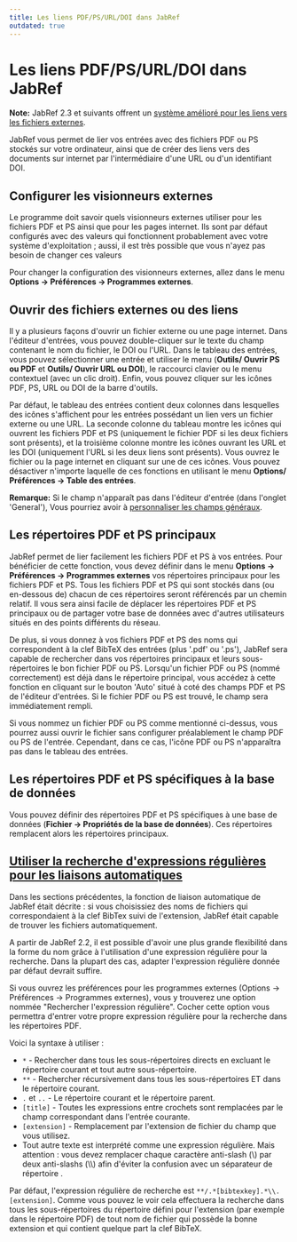 ```yaml
---
title: Les liens PDF/PS/URL/DOI dans JabRef
outdated: true
---
```


# Les liens PDF/PS/URL/DOI dans JabRef

**Note:** JabRef 2.3 et suivants offrent un [système amélioré pour les liens vers les fichiers externes](FileLinks).

JabRef vous permet de lier vos entrées avec des fichiers PDF ou PS stockés sur votre ordinateur, ainsi que de créer des liens vers des documents sur internet par l'intermédiaire d'une URL ou d'un identifiant DOI.

## Configurer les visionneurs externes

Le programme doit savoir quels visionneurs externes utiliser pour les fichiers PDF et PS ainsi que pour les pages internet. Ils sont par défaut configurés avec des valeurs qui fonctionnent probablement avec votre système d'exploitation ; aussi, il est très possible que vous n'ayez pas besoin de changer ces valeurs

Pour changer la configuration des visionneurs externes, allez dans le menu **Options -&gt; Préférences -&gt; Programmes externes**.

## Ouvrir des fichiers externes ou des liens

Il y a plusieurs façons d'ouvrir un fichier externe ou une page internet. Dans l'éditeur d'entrées, vous pouvez double-cliquer sur le texte du champ contenant le nom du fichier, le DOI ou l'URL. Dans le tableau des entrées, vous pouvez sélectionner une entrée et utiliser le menu (**Outils/ Ouvrir PS ou PDF** et **Outils/ Ouvrir URL ou DOI**), le raccourci clavier ou le menu contextuel (avec un clic droit). Enfin, vous pouvez cliquer sur les icônes PDF, PS, URL ou DOI de la barre d'outils.

Par défaut, le tableau des entrées contient deux colonnes dans lesquelles des icônes s'affichent pour les entrées possédant un lien vers un fichier externe ou une URL. La seconde colonne du tableau montre les icônes qui ouvrent les fichiers PDF et PS (uniquement le fichier PDF si les deux fichiers sont présents), et la troisième colonne montre les icônes ouvrant les URL et les DOI (uniquement l'URL si les deux liens sont présents). Vous ouvrez le fichier ou la page internet en cliquant sur une de ces icônes. Vous pouvez désactiver n'importe laquelle de ces fonctions en utilisant le menu **Options/ Préférences -&gt; Table des entrées**.

**Remarque:** Si le champ n'apparaît pas dans l'éditeur d'entrée (dans l'onglet 'General'), Vous pourriez avoir à [personnaliser les champs généraux](GeneralFields).

## Les répertoires PDF et PS principaux

JabRef permet de lier facilement les fichiers PDF et PS à vos entrées. Pour bénéficier de cette fonction, vous devez définir dans le menu **Options -&gt; Préférences -&gt; Programmes externes** vos répertoires principaux pour les fichiers PDF et PS. Tous les fichiers PDF et PS qui sont stockés dans (ou en-dessous de) chacun de ces répertoires seront référencés par un chemin relatif. Il vous sera ainsi facile de déplacer les répertoires PDF et PS principaux ou de partager votre base de données avec d'autres utilisateurs situés en des points différents du réseau.

De plus, si vous donnez à vos fichiers PDF et PS des noms qui correspondent à la clef BibTeX des entrées (plus '.pdf' ou '.ps'), JabRef sera capable de rechercher dans vos répertoires principaux et leurs sous-répertoires le bon fichier PDF ou PS. Lorsqu'un fichier PDF ou PS (nommé correctement) est déjà dans le répertoire principal, vous accédez à cette fonction en cliquant sur le bouton 'Auto' situé à coté des champs PDF et PS de l'éditeur d'entrées. Si le fichier PDF ou PS est trouvé, le champ sera immédiatement rempli.

Si vous nommez un fichier PDF ou PS comme mentionné ci-dessus, vous pourrez aussi ouvrir le fichier sans configurer préalablement le champ PDF ou PS de l'entrée. Cependant, dans ce cas, l'icône PDF ou PS n'apparaîtra pas dans le tableau des entrées.

## Les répertoires PDF et PS spécifiques à la base de données

Vous pouvez définir des répertoires PDF et PS spécifiques à une base de données (**Fichier -&gt; Propriétés de la base de données**). Ces répertoires remplacent alors les répertoires principaux.

## <a href="" id="RegularExpressionSearch">Utiliser la recherche d'expressions régulières pour les liaisons automatiques</a>

Dans les sections précédentes, la fonction de liaison automatique de JabRef était décrite : si vous choisissiez des noms de fichiers qui correspondaient à la clef BibTex suivi de l'extension, JabRef était capable de trouver les fichiers automatiquement.

A partir de JabRef 2.2, il est possible d'avoir une plus grande flexibilité dans la forme du nom grâce à l'utilisation d'une expression régulière pour la recherche. Dans la plupart des cas, adapter l'expression régulière donnée par défaut devrait suffire.

Si vous ouvrez les préférences pour les programmes externes (Options -&gt; Préférences -&gt; Programmes externes), vous y trouverez une option nommée "Rechercher l'expression régulière". Cocher cette option vous permettra d'entrer votre propre expression régulière pour la recherche dans les répertoires PDF.

Voici la syntaxe à utiliser :

-   `*` - Rechercher dans tous les sous-répertoires directs en excluant le répertoire courant et tout autre sous-répertoire.
-   `**` - Rechercher récursivement dans tous les sous-répertoires ET dans le répertoire courant.
-   `.` et `..` - Le répertoire courant et le répertoire parent.
-   `[title]` - Toutes les expressions entre crochets sont remplacées par le champ correspondant dans l'entrée courante.
-   `[extension]` - Remplacement par l'extension de fichier du champ que vous utilisez.
-   Tout autre texte est interprété comme une expression régulière. Mais attention : vous devez remplacer chaque caractère anti-slash (\\) par deux anti-slashs (\\\\) afin d'éviter la confusion avec un séparateur de répertoire .

Par défaut, l'expression régulière de recherche est `**/.*[bibtexkey].*\\.[extension]`. Comme vous pouvez le voir cela effectuera la recherche dans tous les sous-répertoires du répertoire défini pour l'extension (par exemple dans le répertoire PDF) de tout nom de fichier qui possède la bonne extension et qui contient quelque part la clef BibTeX.
